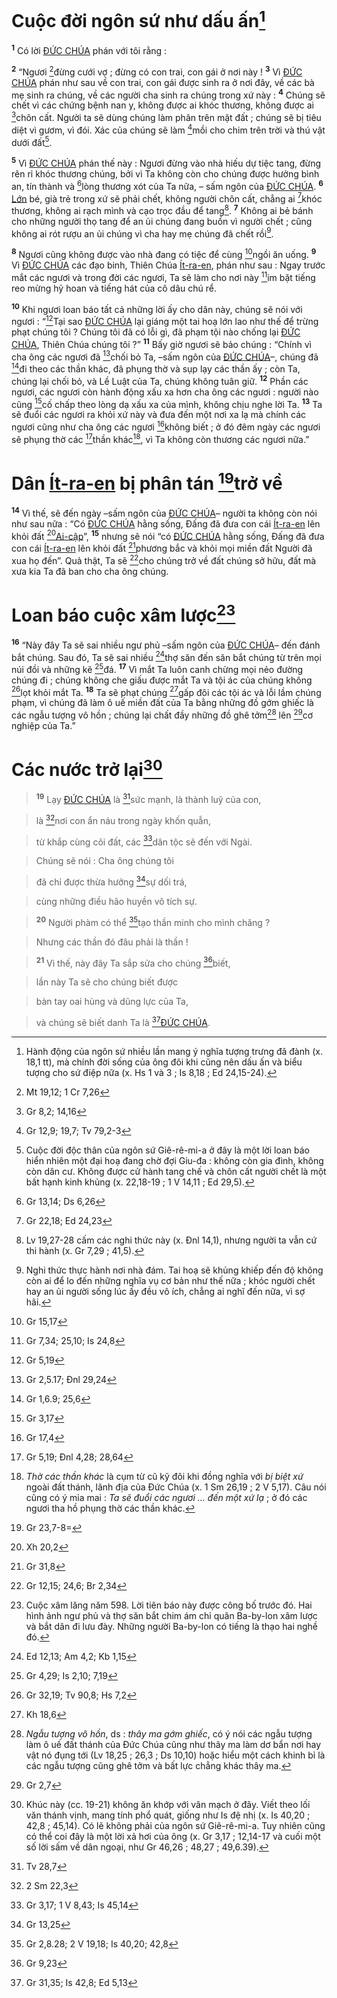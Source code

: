 # Cuộc đời ngôn sứ như dấu ấn[^1-992016dd-5cb8-48c7-9cfe-213941a46110]
<sup><b>1</b></sup> Có lời [ĐỨC CHÚA]() phán với tôi rằng :

<sup><b>2</b></sup> “Ngươi [^1@-992016dd-5cb8-48c7-9cfe-213941a46110]đừng cưới vợ ; đừng có con trai, con gái ở nơi này ! <sup><b>3</b></sup> Vì [ĐỨC CHÚA]() phán như sau về con trai, con gái được sinh ra ở nơi đây, về các bà mẹ sinh ra chúng, về các người cha sinh ra chúng trong xứ này : <sup><b>4</b></sup> Chúng sẽ chết vì các chứng bệnh nan y, không được ai khóc thương, không được ai [^2@-992016dd-5cb8-48c7-9cfe-213941a46110]chôn cất. Người ta sẽ dùng chúng làm phân trên mặt đất ; chúng sẽ bị tiêu diệt vì gươm, vì đói. Xác của chúng sẽ làm [^3@-992016dd-5cb8-48c7-9cfe-213941a46110]mồi cho chim trên trời và thú vật dưới đất[^2-992016dd-5cb8-48c7-9cfe-213941a46110].

<sup><b>5</b></sup> Vì [ĐỨC CHÚA]() phán thế này : Ngươi đừng vào nhà hiếu dự tiệc tang, đừng rên rỉ khóc thương chúng, bởi vì Ta không còn cho chúng được hưởng bình an, tín thành và [^4@-992016dd-5cb8-48c7-9cfe-213941a46110]lòng thương xót của Ta nữa, – sấm ngôn của [ĐỨC CHÚA](). <sup><b>6</b></sup> [Lớn]() bé, già trẻ trong xứ sẽ phải chết, không người chôn cất, chẳng ai [^5@-992016dd-5cb8-48c7-9cfe-213941a46110]khóc thương, không ai rạch mình và cạo trọc đầu để tang[^3-992016dd-5cb8-48c7-9cfe-213941a46110]. <sup><b>7</b></sup> Không ai bẻ bánh cho những người thọ tang để an ủi chúng đang buồn vì người chết ; cũng không ai rót rượu an ủi chúng vì cha hay mẹ chúng đã chết rồi[^4-992016dd-5cb8-48c7-9cfe-213941a46110].

<sup><b>8</b></sup> Ngươi cũng không được vào nhà đang có tiệc để cùng [^6@-992016dd-5cb8-48c7-9cfe-213941a46110]ngồi ăn uống. <sup><b>9</b></sup> Vì [ĐỨC CHÚA]() các đạo binh, Thiên Chúa [Ít-ra-en](), phán như sau : Ngay trước mắt các ngươi và trong đời các ngươi, Ta sẽ làm cho nơi này [^7@-992016dd-5cb8-48c7-9cfe-213941a46110]im bặt tiếng reo mừng hỷ hoan và tiếng hát của cô dâu chú rể.

<sup><b>10</b></sup> Khi ngươi loan báo tất cả những lời ấy cho dân này, chúng sẽ nói với ngươi : “[^8@-992016dd-5cb8-48c7-9cfe-213941a46110]Tại sao [ĐỨC CHÚA]() lại giáng một tai hoạ lớn lao như thế để trừng phạt chúng tôi ? Chúng tôi đã có lỗi gì, đã phạm tội nào chống lại [ĐỨC CHÚA](), Thiên Chúa chúng tôi ?” <sup><b>11</b></sup> Bấy giờ ngươi sẽ bảo chúng : “Chính vì cha ông các ngươi đã [^9@-992016dd-5cb8-48c7-9cfe-213941a46110]chối bỏ Ta, –sấm ngôn của [ĐỨC CHÚA]()–, chúng đã [^10@-992016dd-5cb8-48c7-9cfe-213941a46110]đi theo các thần khác, đã phụng thờ và sụp lạy các thần ấy ; còn Ta, chúng lại chối bỏ, và Lề Luật của Ta, chúng không tuân giữ. <sup><b>12</b></sup> Phần các ngươi, các ngươi còn hành động xấu xa hơn cha ông các ngươi : người nào cũng [^11@-992016dd-5cb8-48c7-9cfe-213941a46110]cố chấp theo lòng dạ xấu xa của mình, không chịu nghe lời Ta. <sup><b>13</b></sup> Ta sẽ đuổi các ngươi ra khỏi xứ này và đưa đến một nơi xa lạ mà chính các ngươi cũng như cha ông các ngươi [^12@-992016dd-5cb8-48c7-9cfe-213941a46110]không biết ; ở đó đêm ngày các ngươi sẽ phụng thờ các [^13@-992016dd-5cb8-48c7-9cfe-213941a46110]thần khác[^5-992016dd-5cb8-48c7-9cfe-213941a46110], vì Ta không còn thương các ngươi nữa.”


# Dân [Ít-ra-en]() bị phân tán [^14@-992016dd-5cb8-48c7-9cfe-213941a46110]trở về
<sup><b>14</b></sup> Vì thế, sẽ đến ngày –sấm ngôn của [ĐỨC CHÚA]()– người ta không còn nói như sau nữa : “Có [ĐỨC CHÚA]() hằng sống, Đấng đã đưa con cái [Ít-ra-en]() lên khỏi đất [^15@-992016dd-5cb8-48c7-9cfe-213941a46110][Ai-cập]()”, <sup><b>15</b></sup> nhưng sẽ nói “có [ĐỨC CHÚA]() hằng sống, Đấng đã đưa con cái [Ít-ra-en]() lên khỏi đất [^16@-992016dd-5cb8-48c7-9cfe-213941a46110]phương bắc và khỏi mọi miền đất Người đã xua họ đến”. Quả thật, Ta sẽ [^17@-992016dd-5cb8-48c7-9cfe-213941a46110]cho chúng trở về đất chúng sở hữu, đất mà xưa kia Ta đã ban cho cha ông chúng.


# Loan báo cuộc xâm lược[^6-992016dd-5cb8-48c7-9cfe-213941a46110]
<sup><b>16</b></sup> “Này đây Ta sẽ sai nhiều ngư phủ –sấm ngôn của [ĐỨC CHÚA]()– đến đánh bắt chúng. Sau đó, Ta sẽ sai nhiều [^18@-992016dd-5cb8-48c7-9cfe-213941a46110]thợ săn đến săn bắt chúng từ trên mọi núi đồi và những kẽ [^19@-992016dd-5cb8-48c7-9cfe-213941a46110]đá. <sup><b>17</b></sup> Vì mắt Ta luôn canh chừng mọi nẻo đường chúng đi ; chúng không che giấu được mắt Ta và tội ác của chúng không [^20@-992016dd-5cb8-48c7-9cfe-213941a46110]lọt khỏi mắt Ta. <sup><b>18</b></sup> Ta sẽ phạt chúng [^21@-992016dd-5cb8-48c7-9cfe-213941a46110]gấp đôi các tội ác và lỗi lầm chúng phạm, vì chúng đã làm ô uế miền đất của Ta bằng những đồ gớm ghiếc là các ngẫu tượng vô hồn ; chúng lại chất đầy những đồ ghê tởm[^7-992016dd-5cb8-48c7-9cfe-213941a46110] lên [^22@-992016dd-5cb8-48c7-9cfe-213941a46110]cơ nghiệp của Ta.”


# Các nước trở lại[^8-992016dd-5cb8-48c7-9cfe-213941a46110]

> <sup><b>19</b></sup> Lạy [ĐỨC CHÚA]() là [^23@-992016dd-5cb8-48c7-9cfe-213941a46110]sức mạnh, là thành luỹ của con,
>


> là [^24@-992016dd-5cb8-48c7-9cfe-213941a46110]nơi con ẩn náu trong ngày khốn quẫn,
>


> từ khắp cùng cõi đất, các [^25@-992016dd-5cb8-48c7-9cfe-213941a46110]dân tộc sẽ đến với Ngài.
>


> Chúng sẽ nói : Cha ông chúng tôi
>


> đã chỉ được thừa hưởng [^26@-992016dd-5cb8-48c7-9cfe-213941a46110]sự dối trá,
>


> cùng những điều hão huyền vô tích sự.
>


> <sup><b>20</b></sup> Người phàm có thể [^27@-992016dd-5cb8-48c7-9cfe-213941a46110]tạo thần minh cho mình chăng ?
>


> Nhưng các thần đó đâu phải là thần !
>


> <sup><b>21</b></sup> Vì thế, này đây Ta sắp sửa cho chúng [^28@-992016dd-5cb8-48c7-9cfe-213941a46110]biết,
>


> lần này Ta sẽ cho chúng biết được
>


> bàn tay oai hùng và dũng lực của Ta,
>


> và chúng sẽ biết danh Ta là [^29@-992016dd-5cb8-48c7-9cfe-213941a46110][ĐỨC CHÚA]().
>

[^1-992016dd-5cb8-48c7-9cfe-213941a46110]: Hành động của ngôn sứ nhiều lần mang ý nghĩa tượng trưng đã đành (x. 18,1 tt), mà chính đời sống của ông đôi khi cũng nên dấu ấn và biểu tượng cho sứ điệp nữa (x. Hs 1 và 3 ; Is 8,18 ; Ed 24,15-24).
[^2-992016dd-5cb8-48c7-9cfe-213941a46110]: Cuộc đời độc thân của ngôn sứ Giê-rê-mi-a ở đây là một lời loan báo hiển nhiên một đại hoạ đang chờ đợi Giu-đa : không còn gia đình, không còn dân cư. Không được cử hành tang chế và chôn cất người chết là một bất hạnh kinh khủng (x. 22,18-19 ; 1 V 14,11 ; Ed 29,5).
[^3-992016dd-5cb8-48c7-9cfe-213941a46110]: Lv 19,27-28 cấm các nghi thức này (x. Đnl 14,1), nhưng người ta vẫn cứ thi hành (x. Gr 7,29 ; 41,5).
[^4-992016dd-5cb8-48c7-9cfe-213941a46110]: Nghi thức thực hành nơi nhà đám. Tai hoạ sẽ khủng khiếp đến độ không còn ai để lo đến những nghĩa vụ cơ bản như thế nữa ; khóc người chết hay an ủi người sống lúc ấy đều vô ích, chẳng ai nghĩ đến nữa, vì sợ hãi.
[^5-992016dd-5cb8-48c7-9cfe-213941a46110]: *Thờ các thần khác* là cụm từ cũ kỹ đôi khi đồng nghĩa với *bị biệt xứ* ngoài đất thánh, lãnh địa của Đức Chúa (x. 1 Sm 26,19 ; 2 V 5,17). Câu nói cũng có ý mỉa mai : *Ta sẽ đuổi các ngươi ... đến một xứ lạ* ; ở đó các ngươi tha hồ phụng thờ các thần khác.
[^6-992016dd-5cb8-48c7-9cfe-213941a46110]: Cuộc xâm lăng năm 598. Lời tiên báo này được công bố trước đó. Hai hình ảnh ngư phủ và thợ săn bắt chim ám chỉ quân Ba-by-lon xâm lược và bắt dân đi lưu đày. Những người Ba-by-lon có tiếng là thạo hai nghề đó.
[^7-992016dd-5cb8-48c7-9cfe-213941a46110]: *Ngẫu tượng vô hồn*, ds : *thây ma gớm ghiếc*, có ý nói các ngẫu tượng làm ô uế đất thánh của Đức Chúa cũng như thây ma làm dơ bẩn nơi hay vật nó đụng tới (Lv 18,25 ; 26,3 ; Ds 10,10) hoặc hiểu một cách khinh bỉ là các ngẫu tượng cũng ghê tởm và bất lực chẳng khác thây ma.
[^8-992016dd-5cb8-48c7-9cfe-213941a46110]: Khúc này (cc. 19-21) không ăn khớp với văn mạch ở đây. Viết theo lối văn thánh vịnh, mang tính phổ quát, giống như Is đệ nhị (x. Is 40,20 ; 42,8 ; 45,14). Có lẽ không phải của ngôn sứ Giê-rê-mi-a. Tuy nhiên cũng có thể coi đây là một lời xả hơi của ông (x. Gr 3,17 ; 12,14-17 và cuối một số lời sấm về dân ngoại, như Gr 46,26 ; 48,27 ; 49,6.39).
[^1@-992016dd-5cb8-48c7-9cfe-213941a46110]: Mt 19,12; 1 Cr 7,26
[^2@-992016dd-5cb8-48c7-9cfe-213941a46110]: Gr 8,2; 14,16
[^3@-992016dd-5cb8-48c7-9cfe-213941a46110]: Gr 12,9; 19,7; Tv 79,2-3
[^4@-992016dd-5cb8-48c7-9cfe-213941a46110]: Gr 13,14; Ds 6,26
[^5@-992016dd-5cb8-48c7-9cfe-213941a46110]: Gr 22,18; Ed 24,23
[^6@-992016dd-5cb8-48c7-9cfe-213941a46110]: Gr 15,17
[^7@-992016dd-5cb8-48c7-9cfe-213941a46110]: Gr 7,34; 25,10; Is 24,8
[^8@-992016dd-5cb8-48c7-9cfe-213941a46110]: Gr 5,19
[^9@-992016dd-5cb8-48c7-9cfe-213941a46110]: Gr 2,5.17; Đnl 29,24
[^10@-992016dd-5cb8-48c7-9cfe-213941a46110]: Gr 1,6.9; 25,6
[^11@-992016dd-5cb8-48c7-9cfe-213941a46110]: Gr 3,17
[^12@-992016dd-5cb8-48c7-9cfe-213941a46110]: Gr 17,4
[^13@-992016dd-5cb8-48c7-9cfe-213941a46110]: Gr 5,19; Đnl 4,28; 28,64
[^14@-992016dd-5cb8-48c7-9cfe-213941a46110]: Gr 23,7-8=
[^15@-992016dd-5cb8-48c7-9cfe-213941a46110]: Xh 20,2
[^16@-992016dd-5cb8-48c7-9cfe-213941a46110]: Gr 31,8
[^17@-992016dd-5cb8-48c7-9cfe-213941a46110]: Gr 12,15; 24,6; Br 2,34
[^18@-992016dd-5cb8-48c7-9cfe-213941a46110]: Ed 12,13; Am 4,2; Kb 1,15
[^19@-992016dd-5cb8-48c7-9cfe-213941a46110]: Gr 4,29; Is 2,10; 7,19
[^20@-992016dd-5cb8-48c7-9cfe-213941a46110]: Gr 32,19; Tv 90,8; Hs 7,2
[^21@-992016dd-5cb8-48c7-9cfe-213941a46110]: Kh 18,6
[^22@-992016dd-5cb8-48c7-9cfe-213941a46110]: Gr 2,7
[^23@-992016dd-5cb8-48c7-9cfe-213941a46110]: Tv 28,7
[^24@-992016dd-5cb8-48c7-9cfe-213941a46110]: 2 Sm 22,3
[^25@-992016dd-5cb8-48c7-9cfe-213941a46110]: Gr 3,17; 1 V 8,43; Is 45,14
[^26@-992016dd-5cb8-48c7-9cfe-213941a46110]: Gr 13,25
[^27@-992016dd-5cb8-48c7-9cfe-213941a46110]: Gr 2,8.28; 2 V 19,18; Is 40,20; 42,8
[^28@-992016dd-5cb8-48c7-9cfe-213941a46110]: Gr 9,23
[^29@-992016dd-5cb8-48c7-9cfe-213941a46110]: Gr 31,35; Is 42,8; Ed 5,13
